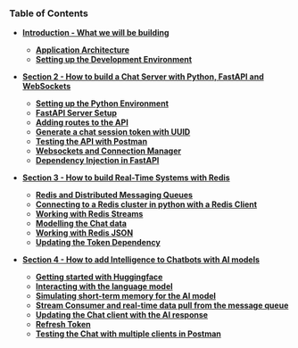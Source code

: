 ### Table of Contents

- **[Introduction - What we will be building](#introduction)**
  - **[Application Architecture](#application-architecture)**
  - **[Setting up the Development Environment](#application-architecture)**
- **[Section 2 - How to build a Chat Server with Python, FastAPI and WebSockets](#how-to-build-a-chat-server-with-python-fastapi-and-websockets)**

  - **[Setting up the Python Environment](#setting-up-the-python-environment)**
  - **[FastAPI Server Setup](#fastapi-server-setup)**
  - **[Adding routes to the API](#fadding-routes-to-the-api)**
  - **[Generate a chat session token with UUID](#generate-a-chat-session-token-with-uuid)**
  - **[Testing the API with Postman](#testing-the-api-with-postman)**
  - **[Websockets and Connection Manager](#websockets-and-connection-manager)**
  - **[Dependency Injection in FastAPI](#dependency-injection-in-fastapi)**

- **[Section 3 - How to build Real-Time Systems with Redis](#how-to-build-real-time-systems-with-redis)**

  - **[Redis and Distributed Messaging Queues](#redis-and-distributed-messaging-queues)**
  - **[Connecting to a Redis cluster in python with a Redis Client](#connecting-to-a-redis-cluster-in-python-with-a-redis-client)**
  - **[Working with Redis Streams](#working-with-redis-streams)**
  - **[Modelling the Chat data](#modelling-the-chat-data)**
  - **[Working with Redis JSON](#working-with-redis-json)**
  - **[Updating the Token Dependency](#updating-the-token-dependency)**

- **[Section 4 - How to add Intelligence to Chatbots with AI models](#how-to-add-intelligence-to-chatbots-with-ai-models)**
  - **[Getting started with Huggingface](#getting-started-with-huggingface)**
  - **[Interacting with the language model](#interacting-with-the-language-model)**
  - **[Simulating short-term memory for the AI model](#simulating-short-term-memory-for-the-ai-model)**
  - **[Stream Consumer and real-time data pull from the message queue](#stream-consumer-and-real-time-data-pull-from-the-message-queue)**
  - **[Updating the Chat client with the AI response](#updating-the-chat-client-with-the-ai-response)**
  - **[Refresh Token](#refresh-token)**
  - **[Testing the Chat with multiple clients in Postman](#tersing-the-chat-with-multiple-clients-in-postman)**
